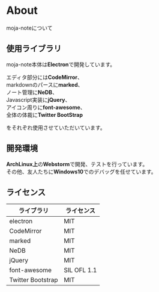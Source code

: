 # About
moja-noteについて


## 使用ライブラリ
moja-note本体は**Electron**で開発しています。

エディタ部分には**CodeMirror**、  
markdownのパースに**marked**、  
ノート管理に**NeDB**、  
Javascript実装に**jQuery**、  
アイコン周りに**font-awesome**、  
全体の体裁に**Twitter BootStrap**

をそれぞれ使用させていただいています。


## 開発環境
**ArchLinux上**の**Webstorm**で開発、テストを行っています。  
その他、友人たちに**Windows10**でのデバッグを任せています。


## ライセンス
|ライブラリ       |ライセンス |
|-----------------|-----------|
|electron         |MIT        |
|CodeMirror       |MIT        |
|marked           |MIT        |
|NeDB             |MIT        |
|jQuery           |MIT        |
|font-awesome     |SIL OFL 1.1|
|Twitter Bootstrap|MIT        |
